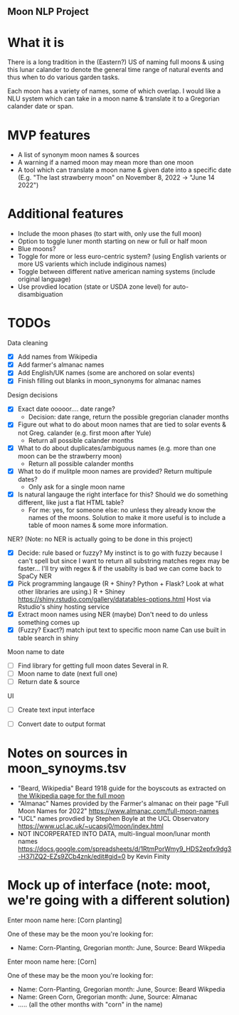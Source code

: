 ## Moon NLP Project

# What it is

There is a long tradition in the (Eastern?) US of naming full moons & using this lunar calander to denote the general time range  of natural events and thus when to do various garden tasks.

Each moon has a variety of names, some of which overlap. I would like a NLU system which can take in a moon name & translate it to a Gregorian calander date or span.

# MVP features
- A list of synonym moon names & sources
- A warning if a named moon may mean more than one moon
- A tool which can translate a moon name & given date into a specific date (E.g. "The last strawberry moon" on November 8, 2022 -> "June 14 2022")


# Additional features
- Include the moon phases (to start with, only use the full moon)
- Option to toggle luner month starting on new or full or half moon
- Blue moons?
- Toggle for more or less euro-centric system? (using English varients or more US varients which include indiginous names)
- Toggle between different native american naming systems (include original language)
- Use provdied location (state or USDA zone level) for auto-disambiguation


# TODOs

Data cleaning
- [x] Add names from Wikipedia
- [x] Add farmer's almanac names
- [x] Add English/UK names (some are anchored on solar events)
- [x] Finish filling out blanks in moon_synonyms for almanac names

Design decisions
- [X] Exact date ooooor.... date range? 
    - Decision: date range, return the possible gregorian clanader months
- [X] Figure out what to do about moon names that are tied to solar events & not Greg. calander (e.g. first moon after Yule)
    - Return all possible calander months
- [X] What to do about duplicates/ambiguous names (e.g. more than one moon can be the strawberry moon)
    - Return all possible calander months
- [X] What to do if mulitple moon names are provided? Return multipule dates?
    - Only ask for a single moon name
- [X] Is natural langauge the right interface for this? Should we do something different, like just a flat HTML table?
    - For me: yes, for someone else: no unless they already know the names of the moons. Solution to make it more useful is to include a table of moon names & some more information.

NER? (Note: no NER is actually going to be done in this project)
- [X] Decide: rule based or fuzzy?
    My instinct is to go with fuzzy because I can't spell but since I want to return all substring matches regex may be faster... I'll try with regex & if the usabilty is bad we can come back to SpaCy NER
- [X] Pick programming langauge (R + Shiny? Python + Flask? Look at what other libraries are using.)
    R + Shiney https://shiny.rstudio.com/gallery/datatables-options.html
    Host via Rstudio's shiny hosting service
- [X] Extract moon names using NER (maybe)
    Don't need to do unless something comes up
- [X] (Fuzzy? Exact?) match iput text to specific moon name
    Can use built in table search in shiny 

Moon name to date
- [ ] Find library for getting full moon dates
    Several in R.
- [ ] Moon name to date (next full one) 
- [ ] Return date & source

UI
- [ ] Create text input interface
- [ ] Convert date to output format


# Notes on sources in moon_synoyms.tsv
- "Beard, Wikipedia" Beard 1918 guide for the boyscouts as extracted on [the Wikipedia page for the full moon](https://en.wikipedia.org/wiki/Full_moon)
- "Almanac" Names provided by the Farmer's almanac on their page "Full Moon Names for 2022" https://www.almanac.com/full-moon-names
- "UCL" names provdied by Stephen Boyle at the UCL Observatory https://www.ucl.ac.uk/~ucapsj0/moon/index.html
- NOT INCORPERATED INTO DATA, multi-lingual moon/lunar month names https://docs.google.com/spreadsheets/d/1RtmPorWmy9_HDS2epfx9dg3-H37IZQ2-EZs9ZCb4znk/edit#gid=0 by Kevin Finity

# Mock up of interface (note: moot, we're going with a different solution)

Enter moon name here: [Corn planting]

One of these may be the moon you're looking for:
- Name: Corn-Planting, Gregorian month: June, Source: Beard Wikpedia


Enter moon name here: [Corn]

One of these may be the moon you're looking for:
- Name: Corn-Planting, Gregorian month: June, Source: Beard Wikpedia
- Name: Green Corn, Gregorian month: June, Source: Almanac
- ..... (all the other months with "corn" in the name)